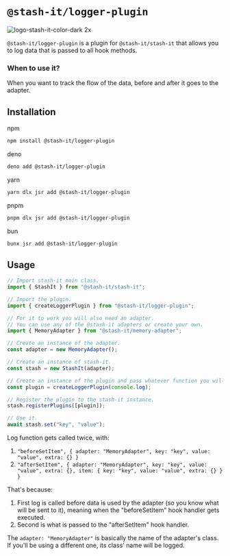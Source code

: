 # `@stash-it/logger-plugin`

![logo-stash-it-color-dark 2x](https://user-images.githubusercontent.com/1819138/30385483-99fd209c-98a7-11e7-85e2-595791d8d894.png)

`@stash-it/logger-plugin` is a plugin for `@stash-it/stash-it` that allows you to log data that is passed to all hook methods.

### When to use it?

When you want to track the flow of the data, before and after it goes to the adapter.

## Installation

npm

```bash
npm install @stash-it/logger-plugin
```

deno

```bash
deno add @stash-it/logger-plugin
```

yarn

```bash
yarn dlx jsr add @stash-it/logger-plugin
```

pnpm

```bash
pnpm dlx jsr add @stash-it/logger-plugin
```

bun

```bash
bunx jsr add @stash-it/logger-plugin
```

## Usage

```ts
// Import stash-it main class.
import { StashIt } from "@stash-it/stash-it";

// Import the plugin.
import { createLoggerPlugin } from "@stash-it/logger-plugin";

// For it to work you will also need an adapter.
// You can use any of the @stash-it adapters or create your own.
import { MemoryAdapter } from "@stash-it/memory-adapter";

// Create an instance of the adapter.
const adapter = new MemoryAdapter();

// Create an instance of stash-it.
const stash = new StashIt(adapter);

// Create an instance of the plugin and pass whatever function you will log with.
const plugin = createLoggerPlugin(console.log);

// Register the plugin to the stash-it instance.
stash.registerPlugins([plugin]);

// Use it.
await stash.set("key", "value");
```

Log function gets called twice, with:

1. `"beforeSetItem", { adapter: "MemoryAdapter", key: "key", value: "value", extra: {} }`
2. `"afterSetItem", { adapter: "MemoryAdapter", key: "key", value: "value", extra: {}, item: { key: "key", value: "value", extra: {} } }`

That's because:

1. First log is called before data is used by the adapter (so you know what will be sent to it), meaning when the "beforeSetItem" hook handler gets executed.
2. Second is what is passed to the "afterSetItem" hook handler.

The `adapter: "MemoryAdapter"` is basically the name of the adapter's class. If you'll be using a different one, its class' name will be logged.
